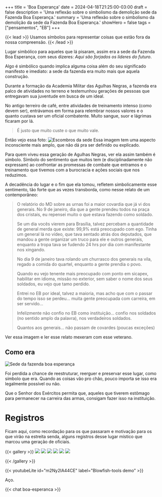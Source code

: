 +++
title = 'Boa Esperança'
date = 2024-04-18T21:25:00-03:00
draft = false
description = 'Uma reflexão sobre o simbolismo da demolição sede da Fazenda Boa Esperança.'
summary = 'Uma reflexão sobre o simbolismo da demolição da sede da Fazenda Boa Esperança.'
showHero = false
tags = ["pensamentos", "EB"]
+++

{{< lead >}}
Usamos símbolos para representar coisas que estão fora da nossa compreensão.
{{< /lead >}}

Lugar simbólico para aqueles que lá pisaram, assim era a sede da Fazenda Boa Esperança, com seus dizeres: *Aqui são forjados os líderes do futuro*.

Algo é simbólico quando implica alguma coisa além do seu significado manifesto e imediato: a sede da fazenda era muito mais que aquela construção.

Durante a formação da Academia Militar das Agulhas Negras, a fazenda era palco
de atividades no terreno e testemunhou gerações de pessoas que entregavam sua juventude em busca de um ideal.

No antigo terreiro de café, entre atividades de treinamento intenso (como devem ser), entrávamos em forma 
para relembrar nossos valores e o quanto custava ser um oficial combatente. Muito sangue, suor e lágrimas ficaram por lá.
> É justo que muito custe o que muito vale.

Então vejo essa foto:
![Escombros da sede](gallery/escombros.jpg "Escombros do que sobrou da sede da Fazenda Boa Esperança")
Essa imagem tem uma aspecto inconsciente mais amplo, que não dá pra
ser definido ou explicado.

Para quem viveu essa geração de Agulhas Negras, ver ela assim também é símbolo.
Símbolo do sentimento que muitos tem (e disciplinadamente não expressam) ao confrontar as promessas de combate que entramos e o treinamento que tivemos com a burocracia e ações sociais que nos reduzimos.

A decadência do lugar e o fim que ela tomou, refletem simbolicamente esse sentimento, tão forte que as vezes transborda, como nesse relato de um contemporâneo:

>O relatório do MD sobre as urnas foi a maior covardia que já vi dos generais.
>No 9 de janeiro, dia que a gente prendeu todos na praça dos cristais, eu repensei muito o que estava fazendo como soldado.
>
>Se um dia vocês vierem para Brasília, talvez percebam a quantidade de general merda que existe: 99,9% está preocupado com ego.
>Tinha um general lá no vídeo, que tava sentado atrás dos deputados, que mandou a gente organizar um truco para ele e outros generais, enquanto a tropa tava se fudendo 24 hrs por dia com manifestante nos xingando.
>
>No dia 9 de janeiro tava rolando um churrasco dos generais na vila, regado a comida do quartel, enquanto a gente prendia o povo.
>
>Quando eu vejo tenente mais preocupado com ponto em sicapex, habilitar em idioma, missão no exterior, sem saber o nome dos seus soldados, eu vejo que tamo perdido.
>
>Entrei no EB por ideal, talvez a maioria, mas acho que com o passar do tempo isso se perdeu… muita gente preocupada com carreira, em ser servido…
>
>Infelizmente não confio no EB como instituição… confio nos soldados (no sentido amplo da palavra), nos verdadeiros soldados.
>
>Quantos aos generais… não passam de covardes (poucas exceções)

Ver essa imagem e ler esse relato mexeram com esse veterano.

## Como era
![Sede da fazenda boa esperança](gallery/sede-1.jpg "Símbolo do nosso curso")


Foi perdida a chance de reestruturar, reerguer e preservar esse lugar, como símbolo que era. Quando as coisas vão pro chão, pouco importa se isso era legalmente possível ou não.

Que o Senhor dos Exércitos permita que, aqueles que tiverem estômago para permanecer na carreira das armas, consigam fazer isso na instituição.

# Registros
Ficam aqui, como recordação para os que passaram e motivação para os que virão na estreita senda, alguns registros desse lugar místico que marcou uma geração de oficiais.

{{< gallery >}}
  <img src="gallery/sede-1.jpg" class="grid-w50 md:grid-w33 xl:grid-w25" />
  <img src="gallery/sede-2.jpg" class="grid-w50 md:grid-w33 xl:grid-w25" />
  <img src="gallery/sede-3.jpg" class="grid-w50 md:grid-w33 xl:grid-w25" />
  <img src="gallery/sede-4.jpg" class="grid-w50 md:grid-w33 xl:grid-w25" />
  <img src="gallery/barracas.jpg" class="grid-w50 md:grid-w33 xl:grid-w25" />
  <img src="gallery/vista-porteira.jpg" class="grid-w50 md:grid-w33 xl:grid-w25" />
  
{{< /gallery >}}

{{< youtubeLite id="m2Ny2IA44CE" label="Blowfish-tools demo" >}}

Aço.


{{< chat boa-esperanca >}}